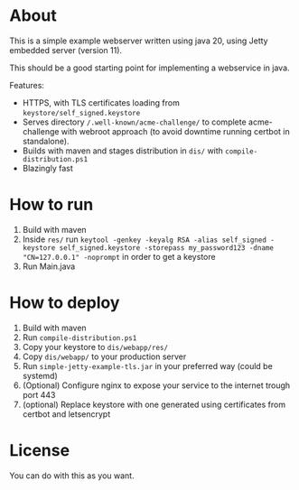 About
=====
This is a simple example webserver written using java 20, using Jetty embedded server (version 11). 

This should be a good starting point for implementing a webservice in java.

Features:
 * HTTPS, with TLS certificates loading from `keystore/self_signed.keystore`
 * Serves directory `/.well-known/acme-challenge/` to complete acme-challenge with webroot approach (to avoid downtime running certbot in standalone).
 * Builds with maven and stages distribution in `dis/` with `compile-distribution.ps1`
 * Blazingly fast

How to run
==========
1. Build with maven
2. Inside `res/` run `keytool -genkey -keyalg RSA -alias self_signed -keystore self_signed.keystore -storepass my_password123 -dname "CN=127.0.0.1" -noprompt` in order to get a keystore
3. Run Main.java

How to deploy
=============
1. Build with maven
2. Run `compile-distribution.ps1`
3. Copy your keystore to `dis/webapp/res/`
3. Copy `dis/webapp/` to your production server
4. Run `simple-jetty-example-tls.jar` in your preferred way (could be systemd)
5. (Optional) Configure nginx to expose your service to the internet trough port 443
6. (optional) Replace keystore with one generated using certificates from certbot and letsencrypt

License
=======
You can do with this as you want.